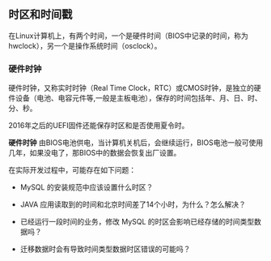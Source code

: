 
## 时区和时间戳


在Linux计算机上，有两个时间，一个是硬件时间（BIOS中记录的时间，称为hwclock），另一个是操作系统时间（osclock）。

### 硬件时钟

硬件时钟，又称实时时钟（Real Time Clock，RTC）或CMOS时钟，是独立的硬件设备（电池、电容元件等,一般是主板电池），保存的时间包括年、月、日、时、分、秒。

2016年之后的UEFI固件还能保存时区和是否使用夏令时。

**硬件时钟** 由BIOS电池供电，当计算机关机后，会继续运行，BIOS电池一般可使用几年，如果没电了，那BIOS中的数据会恢复出厂设置。

在实际开发过程中，可能存在如下问题：

- MySQL 的安装规范中应该设置什么时区？

- JAVA 应用读取到的时间和北京时间差了14个小时，为什么？怎么解决？

- 已经运行一段时间的业务，修改 MySQL 的时区会影响已经存储的时间类型数据吗？

- 迁移数据时会有导致时间类型数据时区错误的可能吗？